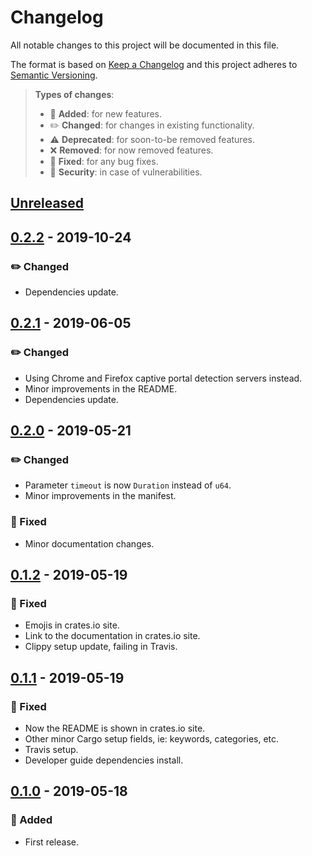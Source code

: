 # Changelog

All notable changes to this project will be documented in this file.

The format is based on [Keep a Changelog](http://keepachangelog.com/en/1.0.0/)
and this project adheres to [Semantic Versioning](http://semver.org/spec/v2.0.0.html).

> **Types of changes**:
>
> - 🎉 **Added**: for new features.
> - ✏️ **Changed**: for changes in existing functionality.
> - ⚠️ **Deprecated**: for soon-to-be removed features.
> - ❌ **Removed**: for now removed features.
> - 🐛 **Fixed**: for any bug fixes.
> - 👾 **Security**: in case of vulnerabilities.

## [Unreleased]

## [0.2.2] - 2019-10-24

### ✏️ Changed

- Dependencies update.

## [0.2.1] - 2019-06-05

### ✏️ Changed

- Using Chrome and Firefox captive portal detection servers instead.
- Minor improvements in the README.
- Dependencies update.

## [0.2.0] - 2019-05-21

### ✏️ Changed

- Parameter `timeout` is now `Duration` instead of `u64`.
- Minor improvements in the manifest.

### 🐛 Fixed

- Minor documentation changes.

## [0.1.2] - 2019-05-19

### 🐛 Fixed

- Emojis in crates.io site.
- Link to the documentation in crates.io site.
- Clippy setup update, failing in Travis.

## [0.1.1] - 2019-05-19

### 🐛 Fixed

- Now the README is shown in crates.io site.
- Other minor Cargo setup fields, ie: keywords, categories, etc.
- Travis setup.
- Developer guide dependencies install.

## [0.1.0] - 2019-05-18

### 🎉 Added

- First release.

[unreleased]: https://github.com/jesusprubio/online/compare/0.2.2...HEAD
[0.2.2]: https://github.com/jesusprubio/online/compare/0.2.1...0.2.2
[0.2.1]: https://github.com/jesusprubio/online/compare/0.2.0...0.2.1
[0.2.0]: https://github.com/jesusprubio/online/compare/0.1.2...0.2.0
[0.1.2]: https://github.com/jesusprubio/online/compare/0.1.0...0.1.2
[0.1.1]: https://github.com/jesusprubio/online/compare/0.1.0...0.1.1
[0.1.0]: https://github.com/jesusprubio/online/compare/f855db0341fd9e60f30c507ea5ac92d139b5b7b3...0.1.0
